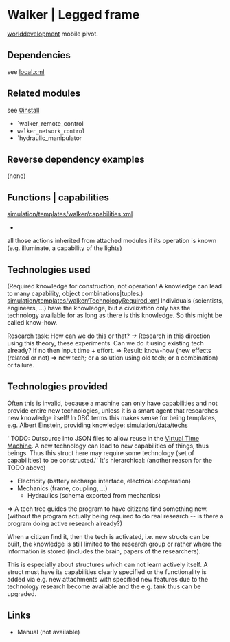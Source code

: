 Walker | Legged frame
===

<a href="http://github.com/worlddevelopment">worlddevelopment</a> mobile pivot.



Dependencies
---
see <a href="local.xml">local.xml</a>



Related modules
---
see <a href="http://wiki.opensourceecology.de/0install">0install</a>

* `walker_remote_control
* `walker_network_control`
* `hydraulic_manipulator



Reverse dependency examples
---
(none)



Functions | capabilities
---

<a href="simulation/templates/walker/capabilities.xml">simulation/templates/walker/capabilities.xml</a>

+
all those actions inherited from attached modules if its operation is known (e.g. illuminate, a capability of the lights)




Technologies used
---
(Required knowledge for construction, not operation! A knowledge can lead to many capability, object combinations|tuples.)
<a href="simulation/templates/walker/TechnologyRequired.xml">simulation/templates/walker/TechnologyRequired.xml</a>
Individuals (scientists, engineers, ...) have the knowledge, but a civilization only has the technology available for as long as there is this knowledge. So this might be called know-how.

Research task: How can we do this or that? -> Research in this direction using this theory, these experiments. Can we do it using existing tech already? If no then input time + effort. => Result: know-how (new effects (related or not) => new tech; or a solution using old tech; or a combination) or failure.



Technologies provided
---
Often this is invalid, because a machine can only have capabilities and not provide entire new technologies, unless it is a smart agent that researches new knowledge itself!
In 0BC terms this makes sense for being templates, e.g. Albert Einstein, providing knowledge:
<a href="simulation/data/techs/">simulation/data/techs</a>

''TODO: Outsource into JSON files to allow reuse in the <a href="http://github.com/worlddevelopment/virtual_time_machine">Virtual Time Machine</a>. A new technology can lead to new capabilities of things, thus beings. Thus this struct here may require some technology (set of capabilities) to be constructed.''
It's hierarchical: (another reason for the TODO above)

* Electricity (battery recharge interface, electrical cooperation)
* Mechanics (frame, coupling, ...)
  * Hydraulics (schema exported from mechanics)

=> A tech tree guides the program to have citizens find something new. (without the program actually being required to do real research -- is there a program doing active research already?)

When a citizen find it, then the tech is activated, i.e. new structs can be built, the knowledge is still limited to the research group or rather where the information is stored (includes the brain, papers of the researchers).

This is especially about structures which can not learn actively itself. A struct must have its capabilities clearly specified or the functionality is added via e.g. new attachments with specified new features due to the technology research become available and the e.g. tank thus can be upgraded.



Links
---
* Manual (not available)

